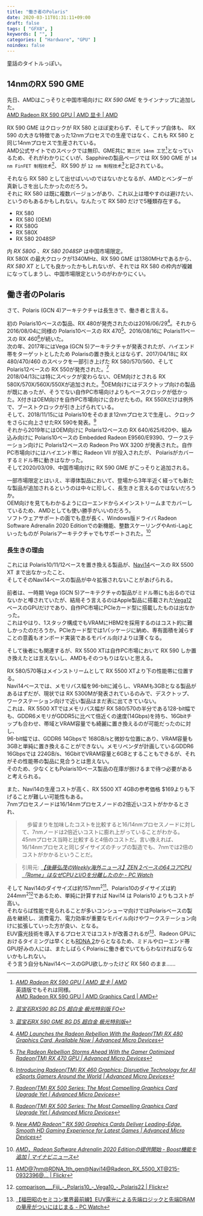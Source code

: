 ```yaml
---
title: "働き者のPolaris"
date: 2020-03-11T01:31:11+09:00
draft: false
tags: [ "GFX8", ]
keywords: [ "", ]
categories: [ "Hardware", "GPU" ]
noindex: false
---
```


童話のタイトルっぽい。  

## 14nmのRX 590 GME

先日、AMDはこっそりと中国市場向けに *RX 590 GME* をラインナップに追加した。  
[AMD Radeon RX 590 GPU | AMD 显卡 | AMD](https://www.amd.com/zh-hans/products/graphics/radeon-rx-590#product%20footnotetids_9496-1866-2116-816)  

RX 590 GME はクロックが RX 580 とほぼ変わらず、そしてチップ自体も、 RX 590 の大きな特徴であった12nmプロセスでの生産ではなく、これも RX 580 と同じ14nmプロセスで生産されている。  
AMD公式サイトでのスペックでは無印、GME共に `第三代 14nm 工艺`[^1]となっているため、それがわかりにくいが、Sapphireの製品ページでは RX 590 GME が `14 nm FinFET 制程技术`[^2]、 RX 590 が `12 nm 制程技术`[^3]と記されている。  

それなら RX 580 として出せばいいのではないかとなるが、AMDとベンダーが真新しさを出したかったのだろう。  
それに RX 580 は既に複数バージョンがあり、これ以上は増やすのは避けたい、というのもあるかもしれない。なんたって RX 580 だけで5種類存在する。

 * RX 580
 * RX 580 (OEM)
 * RX 580G
 * RX 580X
 * RX 580 2048SP

内 *RX 580G* 、*RX 580 2048SP* は中国市場限定。  
RX 580X の最大クロックが1340MHz、RX 590 GME は1380MHzであるから、*RX 580 XT* としても良かったかもしれないが、それでは RX 580 の枠内が複雑になってしまうし、中国市場限定というのがわかりにくい。  

[^1]: <cite>[AMD Radeon RX 590 GPU | AMD 显卡 | AMD](https://www.amd.com/zh-hans/products/graphics/radeon-rx-590#product%20footnotetids_9496-1866-2116-816)</cite> <br> 英語版でもそれは同様。<br> [AMD Radeon RX 590 GPU | AMD Graphics Card | AMD](https://www.amd.com/en/products/graphics/radeon-rx-590#product-specs)
[^2]: <cite>[蓝宝石RX590 8G D5 超白金 极光特别版 FO](https://www.sapphiretech.com/zh-cn/consumer/nitro-rx-590-8g-g5-se_c#Specification)</cite>
[^3]: <cite>[蓝宝石RX 590 GME 8G D5 超白金 极光特别版](https://www.sapphiretech.com/zh-cn/consumer/nitro-rx-590-gme-8g-g5-se_c#Specification)</cite>

## 働き者のPolaris
さて、Polaris (GCN 4)アーキテクチャは長生きで、働き者と言える。  

初の Polaris10ベースの製品、RX 480が発売されたのは2016/06/29[^4]。それから2016/08/04に同様の Polaris10ベースの RX 470[^5]、2016/08/16に Polaris11ベースの RX 460[^6]が続いた。  
次の年、2017年にはVega (GCN 5)アーキテクチャが発表されたが、ハイエンド帯をターゲットとしたため Polarisの置き換えとはならず、2017/04/18に RX 480/470/460 のスペックを一部引き上げた RX 580/570/560、そして Polaris12ベースの RX 550が発売された。[^7]  
2018/04/13には特にスペックが変わらない、OEM向けとされる RX 580X/570X/560X/550Xが追加された。[^8]OEM向けにはデスクトップ向けの製品が既にあったが、そうでない自作PC市場向けよりもベースクロックが低かった。X付きはOEM向けを自作PC市場向けに合わせたもの。RX 550Xだけは例外で、ブーストクロックが引き上げられている。  
そして、2018/11/15には Polaris10をそのまま12nmプロセスで生産し、クロックをさらに向上させたRX 590を発表。[^9]  
それから2019年にはOEM向けに Polaris12ベースの RX 640/625/620や、組み込み向けに Polaris10ベースの Embedded Radeon E9560/E9390、ワークステーション向けに Polaris12ベースの Radeon Pro WX 3200 が発表された。自作PC市場向けにはハイエンド帯に Radeon VII が投入されたが、 Polarisがカバーするミドル帯に動きはなかった。  
そして2020/03/09、中国市場向けに RX 590 GME がこっそりと追加される。  

一部市場限定とはいえ、半導体製品において、登場から3年半近く経っても新たな製品が追加されるというのは中々に珍しく、長生きと言えるのではないだろうか。  
OEM向けを見てもわかるようにローエンドからメインストリームまでカバーしているため、AMDとしても使い勝手がいいのだろう。  
ソフトウェアサポートの面でも息が長く、Windows版ドライバ Radeon Software Adrenalin 2020 Editionでの新機能、整数スケーリングやAnti-Lagといったものが Polarisアーキテクチャでもサポートされた。[^10]  

[^4]: <cite>[AMD Launches the Radeon Rebellion With the Radeon(TM) RX 480 Graphics Card, Available Now | Advanced Micro Devices](https://ir.amd.com/news-releases/news-release-details/amd-launches-radeon-rebellion-radeontm-rx-480-graphics-card)</cite>
[^5]: <cite>[The Radeon Rebellion Storms Ahead With the Gamer Optimized Radeon(TM) RX 470 GPU | Advanced Micro Devices](https://ir.amd.com/news-releases/news-release-details/radeon-rebellion-storms-ahead-gamer-optimized-radeontm-rx-470)</cite>
[^6]: <cite>[Introducing Radeon(TM) RX 460 Graphics: Disruptive Technology for All eSports Gamers Around the World | Advanced Micro Devices](https://ir.amd.com/news-releases/news-release-details/introducing-radeontm-rx-460-graphics-disruptive-technology-all)</cite>
[^7]: <cite>[Radeon(TM) RX 500 Series: The Most Compelling Graphics Card Upgrade Yet | Advanced Micro Devices](https://ir.amd.com/news-releases/news-release-details/radeontm-rx-500-series-most-compelling-graphics-card-upgrade-yet)</cite>
[^8]: <cite>[Radeon(TM) RX 500 Series: The Most Compelling Graphics Card Upgrade Yet | Advanced Micro Devices](https://ir.amd.com/news-releases/news-release-details/radeontm-rx-500-series-most-compelling-graphics-card-upgrade-yet)</cite>
[^9]: <cite>[New AMD Radeon™ RX 590 Graphics Cards Deliver Leading-Edge, Smooth HD Gaming Experience for Latest Games | Advanced Micro Devices](https://ir.amd.com/news-releases/news-release-details/new-amd-radeontm-rx-590-graphics-cards-deliver-leading-edge)</cite>
[^10]: <cite>[AMD、Radeon Software Adrenalin 2020 Editionの提供開始 - Boost機能を追加 | マイナビニュース](https://news.mynavi.jp/article/20191210-936136/)</cite>

### 長生きの理由
これには Polaris10/11/12ベースを置き換える製品が、[Navi14](/tags/navi14)ベースの RX 5500 XT まで出なかったこと、  
そしてそのNavi14ベースの製品が中々拡張されないことがあげられる。  

前者は、一時期 Vega (GCN 5)アーキテクチャの製品がミドル帯にも出るのではないかと噂されていたが、結局そう言えるのはApple製品に搭載された[Vega12](/tags/vega12)ベースのGPUだけであり、自作PC市場にPCIeカード型に搭載したものは出なかった。  
これはやはり、1スタック構成でもVRAMにHBM2を採用するのはコスト的に難しかったのだろうか。PCIeカード型では1パッケージに納め、専有面積を減らすことの意義もオンボード実装であるモバイル向けよりは薄くなる。  

そして後者にも関連するが、RX 5500 XTは自作PC市場において RX 590 しか置き換えたとは言えないし、AMDもそのつもりはないと思える。  

RX 580/570等はメインストリームとして RX 5500 XTより下の性能帯に位置する。  
Navi14ベースでは、メモリバス幅を96-bitに減らし、VRAMも3GBとなる製品があるはずだが、現状では RX 5300Mが発表されているのみで、デスクトップ、ワークステーション向けで近い製品はまだ表に出てきていない。  
これは、RX 5500 XTではメモリバス幅が RX 580/570の半分である128-bit幅でも、GDDR6メモリがGDDR5に比べて倍近くの速度(14Gbps)を持ち、16Gbitチップも合わせ、帯域とVRAM容量でも綺麗に置き換えるのが可能だったのに対し、  
96-bit幅では、GDDR6 14Gbpsで 168GB/sと微妙な位置にあり、VRAM容量も3GBと単純に置き換えることができない。メモリベンダが計画しているGDDR6 16Gbpsでは 224GB/s、16GbitでVRAM容量と6GBとすることもできるが、それがその性能帯の製品に見合うとは思えない。  
そのため、少なくともPolaris10ベース製品の在庫が捌けるまで待つ必要があると考えられる。  

また、Navi14の生産コストが高く、RX 5500 XT 4GBの参考価格 $169よりも下げることが難しい可能性もある。  
7nmプロセスノードは16/14nmプロセスノードの2倍近いコストがかかるとされ、

 > 　歩留まりを加味したコストを比較すると16/14nmプロセスノードに対して、7nmノードは2倍近いコストに膨れ上がっていることがわかる。45nmプロセス当時と比較すると4倍のコストだ。言い換えれば、16/14nmプロセスと同じダイサイズのチップの製造でも、7nmでは2倍のコストがかかるということだ。

 > 引用元: <cite>[【後藤弘茂のWeekly海外ニュース】ZEN 2ベースの64コアCPU「Rome」はなぜCPUとI/Oを分離したのか - PC Watch](https://pc.watch.impress.co.jp/docs/column/kaigai/1156455.html)</cite>

そして Navi14のダイサイズは約157mm<sup>2</sup>[^11]、Polaris10のダイサイズは約244mm<sup>2</sup>[^12]であるため、単純に計算すれば Navi14 は Polaris10 よりもコストが高い。  
それならば性能で見られることが多いコンシューマ向けではPolarisベースの製品を継続し、消費電力、電力効率が重要なモバイル向けやワークステーション向けに拡張していった方が良い、となる。  
EUV露光技術を導入するプロセスではコストが改善されるが[^13]、Radeon GPUにおけるタイミングは早くとも[RDNA 2](/tags/rdna-2)からとなるため、ミドルやローエンド帯GPU好みの人には、またしばらくPolarisに働き者でいてもらわなければならないかもしれない。  
そう言う自分もNavi14ベースのGPU欲しかったけど RX 560 のまま……  

[^11]: [AMD@7nm@RDNA_1th_gen@Navi14@Radeon_RX_5500_XT@215-0932396@… | Flickr](https://www.flickr.com/photos/130561288@N04/49437016132/)
[^12]: [comparison\_\_\_Fiji\_-\_Polaris10\_-\_Vega10\_-\_Polaris22 | Flickr](https://www.flickr.com/photos/130561288@N04/46202429935/)
[^13]: [【福田昭のセミコン業界最前線】EUV露光による先端ロジックと先端DRAMの量産がついにはじまる - PC Watch](https://pc.watch.impress.co.jp/docs/column/semicon/1159880.html)
